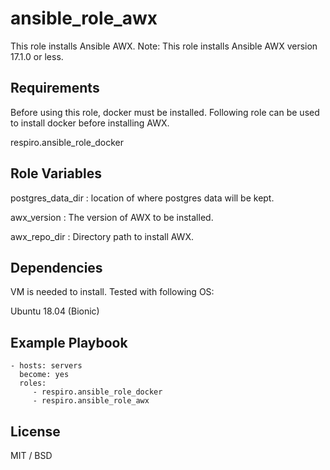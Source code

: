 ansible_role_awx
=========

This role installs Ansible AWX.
Note: This role installs Ansible AWX version 17.1.0 or less.

Requirements
------------
Before using this role, docker must be installed. Following role can be used to install docker before installing AWX.

respiro.ansible_role_docker

Role Variables
--------------
postgres_data_dir : location of where postgres data will be kept.

awx_version : The version of AWX to be installed.

awx_repo_dir : Directory path to install AWX.

Dependencies
------------
VM is needed to install. Tested with following OS:

Ubuntu 18.04 (Bionic)

Example Playbook
----------------

    - hosts: servers
      become: yes
      roles:
         - respiro.ansible_role_docker
         - respiro.ansible_role_awx

License
-------

MIT / BSD
